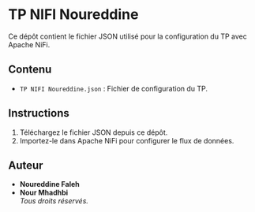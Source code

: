 # TP NIFI Noureddine

Ce dépôt contient le fichier JSON utilisé pour la configuration du TP avec Apache NiFi.

## Contenu

- `TP NIFI Noureddine.json` : Fichier de configuration du TP.

## Instructions

1. Téléchargez le fichier JSON depuis ce dépôt.
2. Importez-le dans Apache NiFi pour configurer le flux de données.

## Auteur

- **Noureddine Faleh**
- **Nour Mhadhbi**  
  _Tous droits réservés._
